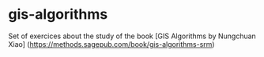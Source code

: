 # gis-algorithms
Set of exercices about the study of the book [GIS Algorithms by Nungchuan Xiao]
(https://methods.sagepub.com/book/gis-algorithms-srm)
